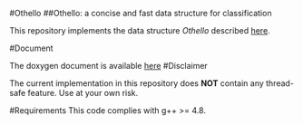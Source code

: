 #Othello
##Othello: a concise and fast data structure for classification 

This repository implements the data structure *Othello* described [here](https://arxiv.org/abs/1608.05699).

#Document

The doxygen document is available [here](https://sdyy1990.github.io/Othello/)
#Disclaimer

The current implementation in this repository does **NOT** contain any thread-safe feature. Use at your own risk. 

#Requirements
This code complies with g++ >= 4.8.


